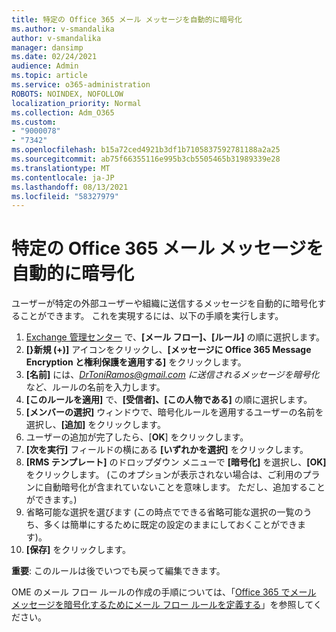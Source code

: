 ```yaml
---
title: 特定の Office 365 メール メッセージを自動的に暗号化
ms.author: v-smandalika
author: v-smandalika
manager: dansimp
ms.date: 02/24/2021
audience: Admin
ms.topic: article
ms.service: o365-administration
ROBOTS: NOINDEX, NOFOLLOW
localization_priority: Normal
ms.collection: Adm_O365
ms.custom:
- "9000078"
- "7342"
ms.openlocfilehash: b15a72ced4921b3df1b7105837592781188a2a25
ms.sourcegitcommit: ab75f66355116e995b3cb5505465b31989339e28
ms.translationtype: MT
ms.contentlocale: ja-JP
ms.lasthandoff: 08/13/2021
ms.locfileid: "58327979"
---
```

# <a name="automatically-encrypt-certain-office-365-email-messages"></a>特定の Office 365 メール メッセージを自動的に暗号化

ユーザーが特定の外部ユーザーや組織に送信するメッセージを自動的に暗号化することができます。 これを実現するには、以下の手順を実行します。

1. [Exchange 管理センター](https://outlook.office365.com/ecp/) で、**[メール フロー]、[ルール]** の順に選択します。 
2. **[}新規 (+)]** アイコンをクリックし、**[メッセージに Office 365 Message Encryption と権利保護を適用する]** をクリックします。
3. **[名前]** には、*DrToniRamos@gmail.com に送信されるメッセージを暗号化* など、ルールの名前を入力します。
4. **[このルールを適用]** で、**[受信者]、[この人物である]** の順に選択します。 
5. **[メンバーの選択]** ウィンドウで、暗号化ルールを適用するユーザーの名前を選択し、**[追加]** をクリックします。 
6. ユーザーの追加が完了したら、[**OK**] をクリックします。
7. **[次を実行]** フィールドの横にある **[いずれかを選択]** をクリックします。 
8. **[RMS テンプレート]** のドロップダウン メニューで **[暗号化]** を選択し、**[OK]** をクリックします。 (このオプションが表示されない場合は、ご利用のプランに自動暗号化が含まれていないことを意味します。 ただし、追加することができます。)
9. 省略可能な選択を選びます (この時点でできる省略可能な選択の一覧のうち、多くは簡単にするために既定の設定のままにしておくことができます)。
10. **[保存]** をクリックします。

**重要**: このルールは後でいつでも戻って編集できます。

OME のメール フロー ルールの作成の手順については、「[Office 365 でメール メッセージを暗号化するためにメール フロー ルールを定義する](https://docs.microsoft.com/microsoft-365/compliance/define-mail-flow-rules-to-encrypt-email)」を参照してください。

